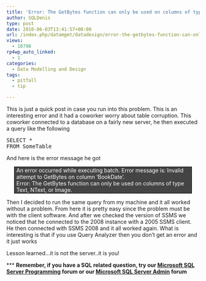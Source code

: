 ```yaml
---
title: 'Error: The GetBytes function can only be used on columns of type Text, NText, or Image'
author: SQLDenis
type: post
date: 2010-06-03T13:41:57+00:00
url: /index.php/datamgmt/datadesign/error-the-getbytes-function-can-only-be/
views:
  - 10798
rp4wp_auto_linked:
  - 1
categories:
  - Data Modelling and Design
tags:
  - pitfall
  - tip

---
```

This is just a quick post in case you run into this problem. This is an interesting error and it had a coworker worry about table corruption. This coworker connected to a database on a fairly new server, he then executed a query like the following

<pre>SELECT *
FROM SomeTable</pre>

And here is the error message he got

<div style="border:1px solid black;background-color:#444;color:white;margin:0 20px;padding:0 5px 0 5px;">
  An error occurred while executing batch. Error message is: Invalid attempt to GetBytes on column &#8216;BookDate&#8217;.<br /> Error: The GetBytes function can only be used on columns of type Text, NText, or Image.
</div>

Then I decided to run the same query from my machine and it all worked without a problem. From here it is pretty easy since the problem must be with the client software. And after we checked the version of SSMS we noticed that he connected to the 2008 instance with a 2005 SSMS client. He then connected with SSMS 2008 and it all worked again. What is interesting is that if you use Query Analyzer then you don&#8217;t get an error and it just works

Lesson learned&#8230;it is not the server..it is you!

\*** **Remember, if you have a SQL related question, try our [Microsoft SQL Server Programming][1] forum or our [Microsoft SQL Server Admin][2] forum**<ins></ins>

 [1]: http://forum.lessthandot.com/viewforum.php?f=17
 [2]: http://forum.lessthandot.com/viewforum.php?f=22